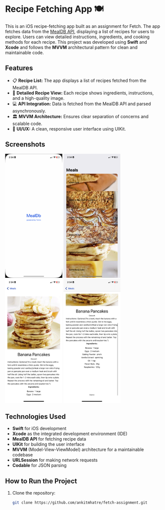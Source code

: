 # Recipe Fetching App 🍽️

This is an iOS recipe-fetching app built as an assignment for Fetch. The app fetches data from the [MealDB API](https://www.themealdb.com/api.php), displaying a list of recipes for users to explore. Users can view detailed instructions, ingredients, and cooking methods for each recipe. This project was developed using **Swift** and **Xcode** and follows the **MVVM** architectural pattern for clean and maintainable code.

## Features
- 📋 **Recipe List:** The app displays a list of recipes fetched from the MealDB API.
- 🍲 **Detailed Recipe View:** Each recipe shows ingredients, instructions, and a high-quality image.
- 💻 **API Integration:** Data is fetched from the MealDB API and parsed asynchronously.
- 🏛️ **MVVM Architecture:** Ensures clear separation of concerns and scalable code.
- 🎨 **UI/UX:** A clean, responsive user interface using UIKit.

## Screenshots
<img src="images/IMG_3227.PNG" height="400" /> <img src="images/IMG_3226.PNG" height="400" /> <img src="images/IMG_3228.PNG" height="400" /> <img src="images/IMG_3229.PNG" height="400" />

## Technologies Used
- **Swift** for iOS development
- **Xcode** as the integrated development environment (IDE)
- **MealDB API** for fetching recipe data
- **UIKit** for building the user interface
- **MVVM** (Model-View-ViewModel) architecture for a maintainable codebase
- **URLSession** for making network requests
- **Codable** for JSON parsing

## How to Run the Project
1. Clone the repository: 
   ```bash
   git clone https://github.com/ankitmhatre/fetch-assignment.git
